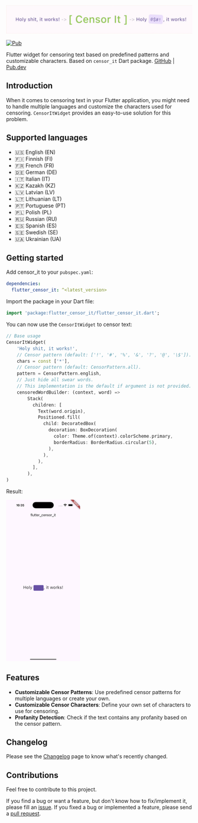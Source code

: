![Preview](https://github.com/Pavluke/flutter_censor_it/blob/main/images/preview.gif?raw=true)

[![Pub](https://img.shields.io/pub/v/flutter_censor_it.svg)](https://pub.dartlang.org/packages/flutter_censor_it)

Flutter widget for censoring text based on predefined patterns and customizable
characters. Based on `censor_it` Dart package. [GitHub](https://github.com/pavluke/censor_it) | [Pub.dev](https://pub.dev/packages/censor_it)

## Introduction

When it comes to censoring text in your Flutter application, you might need to
handle multiple languages and customize the characters used for censoring.
`CensorItWidget` provides an easy-to-use solution for this problem.

## Supported languages

- 🇺🇸 English (EN)
- 🇫🇮 Finnish (FI)
- 🇫🇷 French (FR)
- 🇩🇪 German (DE)
- 🇮🇹 Italian (IT)
- 🇰🇿 Kazakh (KZ)
- 🇱🇻 Latvian (LV)
- 🇱🇹 Lithuanian (LT)
- 🇵🇹 Portuguese (PT)
- 🇵🇱 Polish (PL)
- 🇷🇺 Russian (RU)
- 🇪🇸 Spanish (ES)
- 🇸🇪 Swedish (SE)
- 🇺🇦 Ukrainian (UA)

## Getting started

Add censor_it to your `pubspec.yaml`:
```yaml
dependencies:
  flutter_censor_it: ^<latest_version>
```

Import the package in your Dart file:

```dart
import 'package:flutter_censor_it/flutter_censor_it.dart';
```

You can now use the `CensorItWidget` to censor text:


```dart
// Base usage
CensorItWidget(
  	'Holy shit, it works!',
	// Censor pattern (default: ['!', '#', '%', '&', '?', '@', '\$']).
	chars = const ['*'],
	// Censor pattern (default: CensorPattern.all).
  	pattern = CensorPattern.english,
	// Just hide all swear words.
	// This implementation is the default if argument is not provided.
  	censoredWordBuilder: (context, word) => 
		Stack(
          children: [
            Text(word.origin),
            Positioned.fill(
              child: DecoratedBox(
                decoration: BoxDecoration(
                  color: Theme.of(context).colorScheme.primary,
                  borderRadius: BorderRadius.circular(5),
                ),
              ),
            ),
          ],
        ),
)

```

Result:

<a href="https://pub.dartlang.org/packages/flutter_censor_it">
  <img src="images/base_result.png" alt="Pub" width="200" />
</a>

## Features

- **Customizable Censor Patterns**: Use predefined censor patterns for multiple
  languages or create your own.
- **Customizable Censor Characters**: Define your own set of characters to use
  for censoring.
- **Profanity Detection**: Check if the text contains any profanity based on the
  censor pattern.

## Changelog

Please see the
[Changelog](https://github.com/pavluke/flutter_censor_it/blob/main/CHANGELOG.md) page to
know what's recently changed.

## Contributions

Feel free to contribute to this project.

If you find a bug or want a feature, but don't know how to fix/implement it,
please fill an [issue](https://github.com/pavluke/flutter_censor_it/issues).
If you fixed a bug or implemented a feature, please send a
[pull request](https://github.com/pavluke/flutter_censor_it/pulls).

